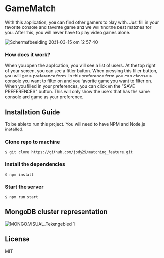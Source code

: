 # GameMatch
With this application, you can find other gamers to play with. Just fill in your favorite console and favorite game and we will find the best matches for you. After this, you will never have to play video games alone.

![Schermafbeelding 2021-03-15 om 12 57 40](https://user-images.githubusercontent.com/66092262/111150180-10e18f00-858e-11eb-92ad-0b7bb544ff52.png)

### How does it work?
When you open the application, you will see a list of users. At the top right of your screen, you can see a fitler button. When pressing this filter button, you will get a preference form. In this preference form you can choose a console you want to filter on and you favorite game you want to filter on. When you filled in your preferences, you can click on the "SAVE PREFERENCES" button. This will only show the users that has the same console and game as your preference.



## Installation Guide
To be able to run this project. You will need to have NPM and Node.js installed.

### Clone repo to machine
```
$ git clone https://github.com/jody29/matching_feature.git
```
### Install the dependencies
```
$ npm install
```
### Start the server
```
$ npm run start
```
## MongoDB cluster representation
![MONGO_VISUAL_Tekengebied 1](https://user-images.githubusercontent.com/66092262/110227877-045d9680-7efd-11eb-9b1c-0540a79f0528.png)

## License
MIT
